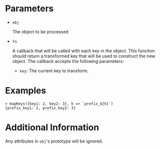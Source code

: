 # Parameters

* `obj`

  The object to be processed

* `fn`

  A callback that will be called with each key in the object. This function should return a transformed key that will be used to construct the new object. The callback accepts the following parameters:

  * `key`: The current key to transform.

# Examples

```
> mapKeys({key1: 2, key2: 3}, k => `prefix_${k}`)
{prefix_key1: 2, prefix_key2: 3}
```

# Additional Information

Any attributes in `obj`'s prototype will be ignored.